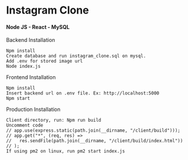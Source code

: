 # Instagram Clone

#### Node JS - React - MySQL

Backend Installation

```
Npm install
Create database and run instagram_clone.sql on mysql.
Add .env for stored image url
Node index.js
```

Frontend Installation

```
Npm install
Insert backend url on .env file. Ex: http://localhost:5000
Npm start
```

Production Installation

```
Client directory, run: Npm run build
Uncomment code
// app.use(express.static(path.join(__dirname, "/client/build")));
// app.get("*", (req, res) =>
//   res.sendFile(path.join(__dirname, "/client/build/index.html"))
// );
If using pm2 on linux, run pm2 start index.js
```
